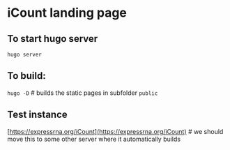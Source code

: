 # iCount landing page

## To start hugo server

`hugo server`

## To build:

`hugo -D` # builds the static pages in subfolder `public`

## Test instance

[https://expressrna.org/iCount](https://expressrna.org/iCount) # we should move this to some other server where it automatically builds
